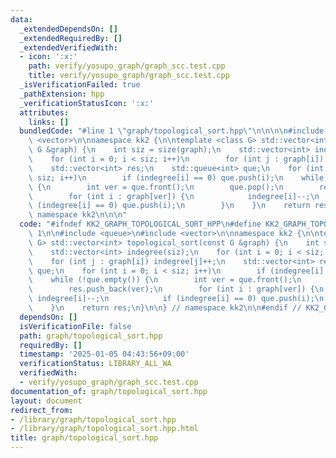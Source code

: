 ```yaml
---
data:
  _extendedDependsOn: []
  _extendedRequiredBy: []
  _extendedVerifiedWith:
  - icon: ':x:'
    path: verify/yosupo_graph/graph_scc.test.cpp
    title: verify/yosupo_graph/graph_scc.test.cpp
  _isVerificationFailed: true
  _pathExtension: hpp
  _verificationStatusIcon: ':x:'
  attributes:
    links: []
  bundledCode: "#line 1 \"graph/topological_sort.hpp\"\n\n\n\n#include <queue>\n#include\
    \ <vector>\n\nnamespace kk2 {\n\ntemplate <class G> std::vector<int> topological_sort(const\
    \ G &graph) {\n    int siz = size(graph);\n    std::vector<int> indegree(siz);\n\
    \    for (int i = 0; i < siz; i++)\n        for (int j : graph[i]) indegree[j]++;\n\
    \    std::vector<int> res;\n    std::queue<int> que;\n    for (int i = 0; i <\
    \ siz; i++)\n        if (indegree[i] == 0) que.push(i);\n    while (!que.empty())\
    \ {\n        int ver = que.front();\n        que.pop();\n        res.push_back(ver);\n\
    \        for (int i : graph[ver]) {\n            indegree[i]--;\n            if\
    \ (indegree[i] == 0) que.push(i);\n        }\n    }\n    return res;\n}\n\n} //\
    \ namespace kk2\n\n\n"
  code: "#ifndef KK2_GRAPH_TOPOLOGICAL_SORT_HPP\n#define KK2_GRAPH_TOPOLOGICAL_SORT_HPP\
    \ 1\n\n#include <queue>\n#include <vector>\n\nnamespace kk2 {\n\ntemplate <class\
    \ G> std::vector<int> topological_sort(const G &graph) {\n    int siz = size(graph);\n\
    \    std::vector<int> indegree(siz);\n    for (int i = 0; i < siz; i++)\n    \
    \    for (int j : graph[i]) indegree[j]++;\n    std::vector<int> res;\n    std::queue<int>\
    \ que;\n    for (int i = 0; i < siz; i++)\n        if (indegree[i] == 0) que.push(i);\n\
    \    while (!que.empty()) {\n        int ver = que.front();\n        que.pop();\n\
    \        res.push_back(ver);\n        for (int i : graph[ver]) {\n           \
    \ indegree[i]--;\n            if (indegree[i] == 0) que.push(i);\n        }\n\
    \    }\n    return res;\n}\n\n} // namespace kk2\n\n#endif // KK2_GRAPH_TOPOLOGICAL_SORT_HPP\n"
  dependsOn: []
  isVerificationFile: false
  path: graph/topological_sort.hpp
  requiredBy: []
  timestamp: '2025-01-05 04:43:56+09:00'
  verificationStatus: LIBRARY_ALL_WA
  verifiedWith:
  - verify/yosupo_graph/graph_scc.test.cpp
documentation_of: graph/topological_sort.hpp
layout: document
redirect_from:
- /library/graph/topological_sort.hpp
- /library/graph/topological_sort.hpp.html
title: graph/topological_sort.hpp
---
```

